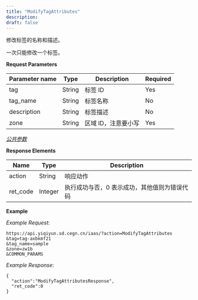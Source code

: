 ```yaml
---
title: "ModifyTagAttributes"
description: 
draft: false
---
```




修改标签的名称和描述。

一次只能修改一个标签。

**Request Parameters**

| Parameter name | Type | Description | Required |
| --- | --- | --- | --- |
| tag | String | 标签 ID | Yes |
| tag_name | String | 标签名称 | No |
| description | String | 标签描述 | No |
| zone | String | 区域 ID，注意要小写 | Yes |

[_公共参数_](../../../parameters/)

**Response Elements**

| Name | Type | Description |
| --- | --- | --- |
| action | String | 响应动作 |
| ret_code | Integer | 执行成功与否，0 表示成功，其他值则为错误代码 |

**Example**

_Example Request_:

```
https://api.yiqiyun.sd.cegn.cn/iaas/?action=ModifyTagAttributes
&tag=tag-axbkmf21
&tag_name=sample
&zone=zw1b
&COMMON_PARAMS
```

_Example Response_:

```
{
  "action":"ModifyTagAttributesResponse",
  "ret_code":0
}
```
